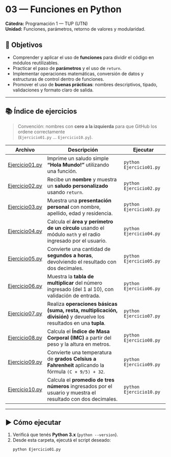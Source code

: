 # 03 — Funciones en Python

**Cátedra:** Programación 1 — TUP (UTN)  
**Unidad:** Funciones, parámetros, retorno de valores y modularidad.

## 🎯 Objetivos
- Comprender y aplicar el uso de **funciones** para dividir el código en módulos reutilizables.
- Practicar el paso de **parámetros** y el uso de `return`.
- Implementar operaciones matemáticas, conversión de datos y estructuras de control dentro de funciones.
- Promover el uso de **buenas prácticas**: nombres descriptivos, tipado, validaciones y formato claro de salida.

---

## 📚 Índice de ejercicios

> Convención: nombres con **cero a la izquierda** para que GitHub los ordene correctamente  
> (`Ejercicio01.py` … `Ejercicio10.py`).

| Archivo | Descripción | Ejecutar |
|---|---|---|
| [Ejercicio01.py](./Ejercicio01.py) | Imprime un saludo simple **“Hola Mundo!”** utilizando una función. | `python Ejercicio01.py` |
| [Ejercicio02.py](./Ejercicio02.py) | Recibe un **nombre** y muestra un **saludo personalizado** usando `return`. | `python Ejercicio02.py` |
| [Ejercicio03.py](./Ejercicio03.py) | Muestra una **presentación personal** con nombre, apellido, edad y residencia. | `python Ejercicio03.py` |
| [Ejercicio04.py](./Ejercicio04.py) | Calcula el **área y perímetro de un círculo** usando el módulo `math` y el radio ingresado por el usuario. | `python Ejercicio04.py` |
| [Ejercicio05.py](./Ejercicio05.py) | Convierte una cantidad de **segundos a horas**, devolviendo el resultado con dos decimales. | `python Ejercicio05.py` |
| [Ejercicio06.py](./Ejercicio06.py) | Muestra la **tabla de multiplicar** del número ingresado (del 1 al 10), con validación de entrada. | `python Ejercicio06.py` |
| [Ejercicio07.py](./Ejercicio07.py) | Realiza **operaciones básicas (suma, resta, multiplicación, división)** y devuelve los resultados en una **tupla**. | `python Ejercicio07.py` |
| [Ejercicio08.py](./Ejercicio08.py) | Calcula el **Índice de Masa Corporal (IMC)** a partir del peso y la altura en metros. | `python Ejercicio08.py` |
| [Ejercicio09.py](./Ejercicio09.py) | Convierte una temperatura de **grados Celsius a Fahrenheit** aplicando la fórmula `(C × 9/5) + 32`. | `python Ejercicio09.py` |
| [Ejercicio10.py](./Ejercicio10.py) | Calcula el **promedio de tres números** ingresados por el usuario y muestra el resultado con dos decimales. | `python Ejercicio10.py` |

---

## ▶️ Cómo ejecutar
1. Verificá que tenés **Python 3.x** (`python --version`).
2. Desde esta carpeta, ejecutá el script deseado:
   ```bash
   python Ejercicio01.py
